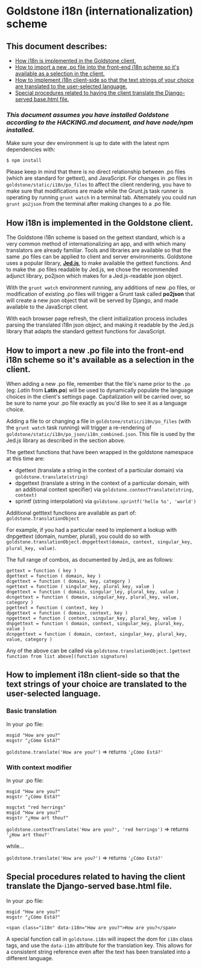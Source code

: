 # Goldstone i18n (internationalization) scheme

## This document describes:

* <a href="#about">How i18n is implemented in the Goldstone client.
* <a href="#import">How to import a new .po file into the front-end i18n scheme so it's available as a selection in the client.</a>
* <a href="#implement">How to implement i18n client-side so that the text strings of your choice are translated to the user-selected language.</a>
* <a href="#base-html">Special procedures related to having the client translate the Django-served base.html file.</a>

### _This document assumes you have installed Goldstone according to the HACKING.md document, and have node/npm installed._

Make sure your dev environment is up to date with the latest npm dependencies with:

`$ npm install`

Please keep in mind that there is no direct relationship between .po files (which are standard for gettext), and JavaScript. For changes in .po files in `goldstone/static/i18n/po_files` to affect the client rendering, you have to make sure that modifications are made while the Grunt.js task runner is operating by running `grunt watch` in a terminal tab. Alternately you could run `grunt po2json` from the terminal after making changes to a .po file.

<a name="about"></a>
## How i18n is implemented in the Goldstone client.

The Goldstone i18n scheme is based on the gettext standard, which is a very common method of internationalizing an app, and with which many translators are already familiar. Tools and libraries are available so that the same .po files can be applied to client and server environments. Goldstone uses a popular library, **[Jed.js](https://github.com/SlexAxton/Jed)**, to make available the gettext functions. And to make the .po files readable by Jed.js, we chose the recommended adjunct library, po2json which makes for a Jed.js-readable json object.

With the `grunt watch` environment running, any additions of new .po files, or modification of existing .po files will trigger a Grunt task called **po2json** that will create a new json object that will be served by Django, and made available to the JavaScript client.

With each browser page refresh, the client initialization process includes parsing the translated i18n json object, and making it readable by the Jed.js library that adapts the standard gettext functions for JavaScript.

<a name="import"></a>
## How to import a new .po file into the front-end i18n scheme so it's available as a selection in the client.

When adding a new .po file, remember that the file's name prior to the `.po` (eg: _Latin_ from **Latin.po**) will be used to dynamically populate the language choices in the client's settings page. Capitalization will be carried over, so be sure to name your .po file exactly as you'd like to see it as a language choice.

Adding a file to or changing a file in `goldstone/static/i18n/po_files` (with the `grunt watch` task running) will trigger a re-rendering of `goldstone/static/i18n/po_json/i18n_combined.json`. This file is used by the Jed.js library as described in the section above.

The gettext functions that have been wrapped in the goldstone namespace at this time are:

* dgettext (translate a string in the context of a particular domain) via `goldstone.translate(string)`
* dpgettext (translate a string in the context of a particular domain, with an additional context specifier) via `goldstone.contextTranslate(string, context)`
* sprintf (string interpolation) via `goldstone.sprintf('hello %s', 'world')`

Additional getttext functions are available as part of:
`goldstone.translationObject`

For example, if you had a particular need to implement a lookup with dnpgettext (domain, number, plural), you could do so with
`goldstone.translationObject.dnpgettext(domain, context, singular_key, plural_key, value)`.

The full range of combos, as documented by Jed.js, are as follows:

```
gettext = function ( key )
dgettext = function ( domain, key )
dcgettext = function ( domain, key, category )
ngettext = function ( singular_key, plural_key, value )
dngettext = function ( domain, singular_ley, plural_key, value )
dcngettext = function ( domain, singular_key, plural_key, value, category )
pgettext = function ( context, key )
dpgettext = function ( domain, context, key )
npgettext = function ( context, singular_key, plural_key, value )
dnpgettext = function ( domain, context, singular_key, plural_key, value )
dcnpgettext = function ( domain, context, singular_key, plural_key, value, category )
```

Any of the above can be called via `goldstone.translationObject.[gettext function from list above](function signature)`


<a name="implement"></a>
## How to implement i18n client-side so that the text strings of your choice are translated to the user-selected language.

### Basic translation

In your .po file:

```
msgid "How are you?"
msgstr "¿Cómo Está?"
```

`goldstone.translate('How are you?')` => returns `'¿Cómo Está?'`

### With context modifier

In your .po file:

```
msgid "How are you?"
msgstr "¿Cómo Está?"

msgctxt "red herrings"
msgid "How are you?"
msgstr "¿How art thou?"

```

`goldstone.contextTranslate('How are you?', 'red herrings')` => returns `'¿How art thou?'`

while...

`goldstone.translate('How are you?')` => returns `'¿Cómo Está?'`


<a name="base-html"></a>
## Special procedures related to having the client translate the Django-served base.html file.

In your .po file:

```
msgid "How are you?"
msgstr "¿Cómo Está?"
```

`<span class="i18n" data-i18n="How are you?">How are you?</span>`

A special function call in `goldstone.i18n` will inspect the dom for `i18n` class tags, and use the `data-i18n` attribute for the translation key. This allows for a consistent string reference even after the text has been translated into a different language.
